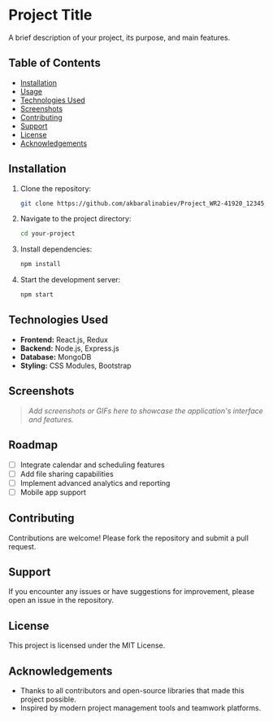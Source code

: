 # Project Title

A brief description of your project, its purpose, and main features.

## Table of Contents

- [Installation](#installation)
- [Usage](#usage)
- [Technologies Used](#technologies-used)
- [Screenshots](#screenshots)
- [Contributing](#contributing)
- [Support](#support)
- [License](#license)
- [Acknowledgements](#acknowledgements)

## Installation

1. Clone the repository:
    ```bash
    git clone https://github.com/akbaralinabiev/Project_WR2-41920_12345_42460_42393
    ```
2. Navigate to the project directory:
    ```bash
    cd your-project
    ```
3. Install dependencies:
    ```bash
    npm install
    ```
4. Start the development server:
    ```bash
    npm start
    ```

## Technologies Used

- **Frontend:** React.js, Redux
- **Backend:** Node.js, Express.js
- **Database:** MongoDB
- **Styling:** CSS Modules, Bootstrap

## Screenshots

> _Add screenshots or GIFs here to showcase the application's interface and features._

## Roadmap

- [ ] Integrate calendar and scheduling features
- [ ] Add file sharing capabilities
- [ ] Implement advanced analytics and reporting
- [ ] Mobile app support

## Contributing

Contributions are welcome! Please fork the repository and submit a pull request.

## Support

If you encounter any issues or have suggestions for improvement, please open an issue in the repository.

## License

This project is licensed under the MIT License.

## Acknowledgements

- Thanks to all contributors and open-source libraries that made this project possible.
- Inspired by modern project management tools and teamwork platforms.
